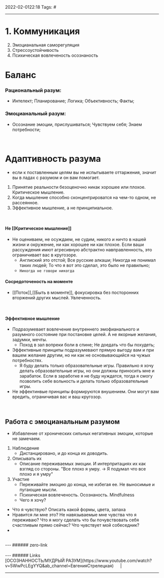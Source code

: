 2022-02-0122:18
Tags: #

---
# 1. Коммуникация
2. Эмоцианальная саморегуляция
3. Стрессоустойчивость
4. Психическая вовлеченость осознаность

# Баланс
### Рациональный разум:
- Интелект; Планирование; Логика; Объективность; Факты; 

### Эмоцианальный разум:
- Осознание эмоции, прислушиваться; Чувствуем себя; Знаем потребности;
</br>

# Адаптивность разума
- если к поставленным целям вы не испытываете оттаржения, значит вы в ладах с разумом и он вам помогает.
1. Принятие реальности безоценочно никак хорошее или плохое. Критическое мышление.
2. Когда мышление способно сконцентрироватся на чем-то одном, не рассеянное. 
3. Эффективное мышление, а не принципиальное.
</br>

#### Не [[Критическое мышление]]
- Не оцениваем, не осуждаем, не судим, никого и ничто в нашей жизни и окружение, ни как хорошее ни как плохое. Если ваши рассуждения имют агресивную абстрактно навправленность, это ограничивает вас в кругозоре. 
	- Англиский это отстой; Все русские алкаши; Никогда не понимал таких людей; То что я вот это сделал, это было не правильно; 
	- `Никогда не говори никогда` 
#### Сосредоточеность на моменте
- [[Поток]],[[Быть в моменте]], фокусировка без посторонних вторжений других мыслей. Увлеченность.
</br>

#### Эффективное мышление
- Подразумевает вовлечение внутреннего эмофианального и разумного состояние при постановке целей. А не якорные желания, задумки, мечты.
	- Поход в зал вопреки боли в спине; Не доедать что бы похудеть;
- Эффективные принципы подразумевают прямую выгоду вам и при вашем желание другим, но ни как не основывающийся на чужых потребностях.
	- Я буду делать только образовательные игры. Правильно я хочу делать образовательные игры, но они должны приносить мне и зарабаток. Если в заработке я не буду нуждатся, тогда я смогу позволить себе вольность и делать только образовательные игры. 
- Не эффектинвые принципы формируются внушением. Они могут вам вредить, ограничивая вас и ваш кругозор. 
</br>

## Работа с эмоцианальным разумом
- Избавление от хронических сильных негативных эмоции, которые не замечаем.
1. Наблюдение
	- Дистанцировано, и до конца их доводить.
2. Описывать их
	- Описание переживаемых эмоции. И интерпритациях их как взгляд со стороны. "Все плохо я умру. -> Я подумал что все плохо и я умру"
3. Участие
	- Переживайте эмоцию до конца, не избегая ее. Не выносимые и пугающие мысли. 
	- Психическая вовлеченость. Осознаность. Mindfulness
	- Чего я хочу?

- Что я чувствую? Описать какой формы, цвета, запаха
- Нравится ли мне это? Не навязываемые мне чувства что я переживаю? Что я могу сделать что бы почувствовать себя счастливым прямо сейчас? Что чувствует мой собеседник?
- 
</br>
---
###### zero-link </br>

</br>
---
###### Links </br>
[ОСОЗНАННОСТЬ/МУДРЫЙ РАЗУМ](https://www.youtube.com/watch?v=5WwPcLEgYYQ&ab_channel=ЕвгенияСтрелецкая)
 &emsp; | &emsp; 


---